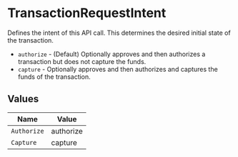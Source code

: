 # TransactionRequestIntent

Defines the intent of this API call. This determines the desired initial
state of the transaction.

* `authorize` - (Default) Optionally approves and then authorizes a
transaction but does not capture the funds.
* `capture` - Optionally approves and then authorizes and captures the
funds of the transaction.


## Values

| Name        | Value       |
| ----------- | ----------- |
| `Authorize` | authorize   |
| `Capture`   | capture     |